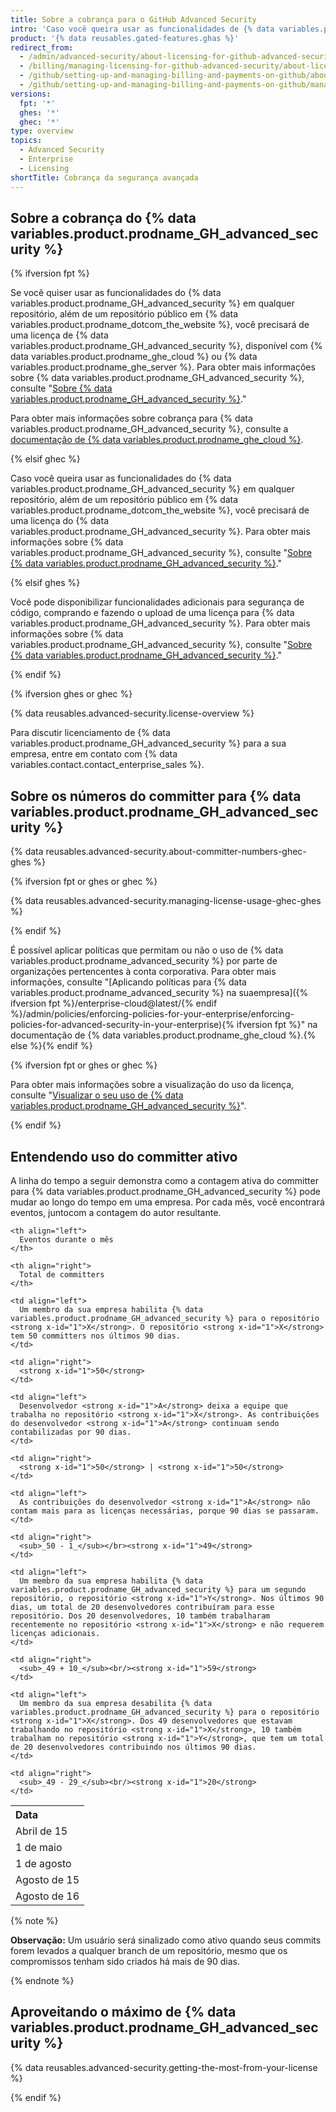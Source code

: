 ```yaml
---
title: Sobre a cobrança para o GitHub Advanced Security
intro: 'Caso você queira usar as funcionalidades de {% data variables.product.prodname_GH_advanced_security %} recursos{% ifversion fpt or ghec %} em um repositório privado ou interno{% endif %}, você precisará de uma licença{% ifversion fpt %} para sua empresa{% endif %}.{% ifversion fpt or ghec %} Essas funcionalidades estão disponíveis gratuitamente para repositórios públicos em {% data variables.product.prodname_dotcom_the_website %}.{% endif %}'
product: '{% data reusables.gated-features.ghas %}'
redirect_from:
  - /admin/advanced-security/about-licensing-for-github-advanced-security
  - /billing/managing-licensing-for-github-advanced-security/about-licensing-for-github-advanced-security
  - /github/setting-up-and-managing-billing-and-payments-on-github/about-licensing-for-github-advanced-security
  - /github/setting-up-and-managing-billing-and-payments-on-github/managing-licensing-for-github-advanced-security/about-licensing-for-github-advanced-security
versions:
  fpt: '*'
  ghes: '*'
  ghec: '*'
type: overview
topics:
  - Advanced Security
  - Enterprise
  - Licensing
shortTitle: Cobrança da segurança avançada
---
```


## Sobre a cobrança do {% data variables.product.prodname_GH_advanced_security %}

{% ifversion fpt %}

Se você quiser usar as funcionalidades do {% data variables.product.prodname_GH_advanced_security %} em qualquer repositório, além de um repositório público em {% data variables.product.prodname_dotcom_the_website %}, você precisará de uma licença de {% data variables.product.prodname_GH_advanced_security %}, disponível com {% data variables.product.prodname_ghe_cloud %} ou {% data variables.product.prodname_ghe_server %}. Para obter mais informações sobre {% data variables.product.prodname_GH_advanced_security %}, consulte "[Sobre {% data variables.product.prodname_GH_advanced_security %}](/github/getting-started-with-github/about-github-advanced-security)."

Para obter mais informações sobre cobrança para {% data variables.product.prodname_GH_advanced_security %}, consulte a [documentação de {% data variables.product.prodname_ghe_cloud %}](/enterprise-cloud@latest/billing/managing-billing-for-github-advanced-security/about-billing-for-github-advanced-security).

{% elsif ghec %}

Caso você queira usar as funcionalidades do {% data variables.product.prodname_GH_advanced_security %} em qualquer repositório, além de um repositório público em {% data variables.product.prodname_dotcom_the_website %}, você precisará de uma licença do {% data variables.product.prodname_GH_advanced_security %}. Para obter mais informações sobre {% data variables.product.prodname_GH_advanced_security %}, consulte "[Sobre {% data variables.product.prodname_GH_advanced_security %}](/github/getting-started-with-github/about-github-advanced-security)."

{% elsif ghes %}

Você pode disponibilizar funcionalidades adicionais para segurança de código, comprando e fazendo o upload de uma licença para {% data variables.product.prodname_GH_advanced_security %}. Para obter mais informações sobre {% data variables.product.prodname_GH_advanced_security %}, consulte "[Sobre {% data variables.product.prodname_GH_advanced_security %}](/github/getting-started-with-github/about-github-advanced-security)."

{% endif %}

{% ifversion ghes or ghec %}

{% data reusables.advanced-security.license-overview %}

Para discutir licenciamento de {% data variables.product.prodname_GH_advanced_security %} para a sua empresa, entre em contato com {% data variables.contact.contact_enterprise_sales %}.

## Sobre os números do committer para {% data variables.product.prodname_GH_advanced_security %}

{% data reusables.advanced-security.about-committer-numbers-ghec-ghes %}

{% ifversion fpt or ghes or ghec %}

{% data reusables.advanced-security.managing-license-usage-ghec-ghes %}

{% endif %}

É possível aplicar políticas que permitam ou não o uso de {% data variables.product.prodname_advanced_security %} por parte de organizações pertencentes à conta corporativa. Para obter mais informações, consulte "[Aplicando políticas para {% data variables.product.prodname_advanced_security %} na suaempresa]({% ifversion fpt %}/enterprise-cloud@latest/{% endif %}/admin/policies/enforcing-policies-for-your-enterprise/enforcing-policies-for-advanced-security-in-your-enterprise){% ifversion fpt %}" na documentação de {% data variables.product.prodname_ghe_cloud %}.{% else %}{% endif %}

{% ifversion fpt or ghes or ghec %}

Para obter mais informações sobre a visualização do uso da licença, consulte "[Visualizar o seu uso de {% data variables.product.prodname_GH_advanced_security %}](/billing/managing-billing-for-github-advanced-security/viewing-your-github-advanced-security-usage)".

{% endif %}

## Entendendo uso do committer ativo

A linha do tempo a seguir demonstra como a contagem ativa do committer para {% data variables.product.prodname_GH_advanced_security %} pode mudar ao longo do tempo em uma empresa. Por cada mês, você encontrará eventos, juntocom a contagem do autor resultante.

<table spaces-before="0">
  <tr>
    <th align="left">
      Data
    </th>
    
    <th align="left">
      Eventos durante o mês
    </th>
    
    <th align="right">
      Total de committers
    </th>
  </tr>
  
  <tr>
    <td align="left">
      <nobr>Abril de 15</nobr>
    </td>
    
    <td align="left">
      Um membro da sua empresa habilita {% data variables.product.prodname_GH_advanced_security %} para o repositório <strong x-id="1">X</strong>. O repositório <strong x-id="1">X</strong> tem 50 committers nos últimos 90 dias.
    </td>
    
    <td align="right">
      <strong x-id="1">50</strong>
    </td>
  </tr>
  
  <tr>
    <td align="left">
      <nobr>1 de maio</nobr>
    </td>
    
    <td align="left">
      Desenvolvedor <strong x-id="1">A</strong> deixa a equipe que trabalha no repositório <strong x-id="1">X</strong>. As contribuições do desenvolvedor <strong x-id="1">A</strong> continuam sendo contabilizadas por 90 dias.
    </td>
    
    <td align="right">
      <strong x-id="1">50</strong> | <strong x-id="1">50</strong>
    </td>
  </tr>
  
  <tr>
    <td align="left">
      <nobr>1 de agosto</nobr>
    </td>
    
    <td align="left">
      As contribuições do desenvolvedor <strong x-id="1">A</strong> não contam mais para as licenças necessárias, porque 90 dias se passaram.
    </td>
    
    <td align="right">
      <sub>_50 - 1_</sub></br><strong x-id="1">49</strong>
    </td>
  </tr>
  
  <tr>
    <td align="left">
      <nobr>Agosto de 15</nobr>
    </td>
    
    <td align="left">
      Um membro da sua empresa habilita {% data variables.product.prodname_GH_advanced_security %} para um segundo repositório, o repositório <strong x-id="1">Y</strong>. Nos últimos 90 dias, um total de 20 desenvolvedores contribuíram para esse repositório. Dos 20 desenvolvedores, 10 também trabalharam recentemente no repositório <strong x-id="1">X</strong> e não requerem licenças adicionais.
    </td>
    
    <td align="right">
      <sub>_49 + 10_</sub><br/><strong x-id="1">59</strong>
    </td>
  </tr>
  
  <tr>
    <td align="left">
      <nobr>Agosto de 16</nobr>
    </td>
    
    <td align="left">
      Um membro da sua empresa desabilita {% data variables.product.prodname_GH_advanced_security %} para o repositório <strong x-id="1">X</strong>. Dos 49 desenvolvedores que estavam trabalhando no repositório <strong x-id="1">X</strong>, 10 também trabalham no repositório <strong x-id="1">Y</strong>, que tem um total de 20 desenvolvedores contribuindo nos últimos 90 dias.
    </td>
    
    <td align="right">
      <sub>_49 - 29_</sub><br/><strong x-id="1">20</strong>
    </td>
  </tr>
</table>

{% note %}

**Observação:** Um usuário será sinalizado como ativo quando seus commits forem levados a qualquer branch de um repositório, mesmo que os compromissos tenham sido criados há mais de 90 dias.

{% endnote %}

## Aproveitando o máximo de {% data variables.product.prodname_GH_advanced_security %}

{% data reusables.advanced-security.getting-the-most-from-your-license %}

{% endif %}

